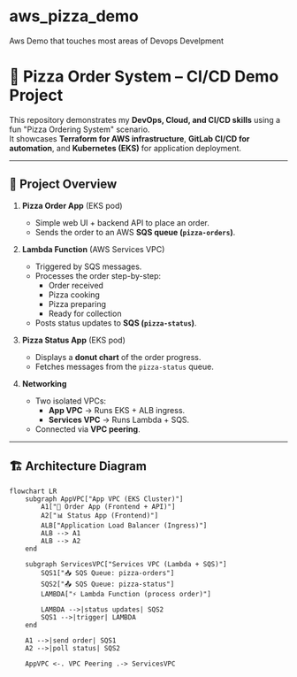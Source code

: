 # aws_pizza_demo
Aws Demo that touches most areas of Devops Develpment
# 🍕 Pizza Order System – CI/CD Demo Project

This repository demonstrates my **DevOps, Cloud, and CI/CD skills** using a fun "Pizza Ordering System" scenario.  
It showcases **Terraform for AWS infrastructure**, **GitLab CI/CD for automation**, and **Kubernetes (EKS)** for application deployment.  

---

## 🚀 Project Overview

1. **Pizza Order App** (EKS pod)  
   - Simple web UI + backend API to place an order.  
   - Sends the order to an AWS **SQS queue (`pizza-orders`)**.  

2. **Lambda Function** (AWS Services VPC)  
   - Triggered by SQS messages.  
   - Processes the order step-by-step:  
     - Order received  
     - Pizza cooking  
     - Pizza preparing  
     - Ready for collection  
   - Posts status updates to **SQS (`pizza-status`)**.  

3. **Pizza Status App** (EKS pod)  
   - Displays a **donut chart** of the order progress.  
   - Fetches messages from the `pizza-status` queue.  

4. **Networking**  
   - Two isolated VPCs:  
     - **App VPC** → Runs EKS + ALB ingress.  
     - **Services VPC** → Runs Lambda + SQS.  
   - Connected via **VPC peering**.  

---

## 🏗️ Architecture Diagram

```mermaid
flowchart LR
    subgraph AppVPC["App VPC (EKS Cluster)"]
        A1["🍕 Order App (Frontend + API)"]
        A2["📊 Status App (Frontend)"]
        ALB["Application Load Balancer (Ingress)"]
        ALB --> A1
        ALB --> A2
    end

    subgraph ServicesVPC["Services VPC (Lambda + SQS)"]
        SQS1["📥 SQS Queue: pizza-orders"]
        SQS2["📤 SQS Queue: pizza-status"]
        LAMBDA["⚡ Lambda Function (process order)"]

        LAMBDA -->|status updates| SQS2
        SQS1 -->|trigger| LAMBDA
    end

    A1 -->|send order| SQS1
    A2 -->|poll status| SQS2

    AppVPC <-. VPC Peering .-> ServicesVPC

